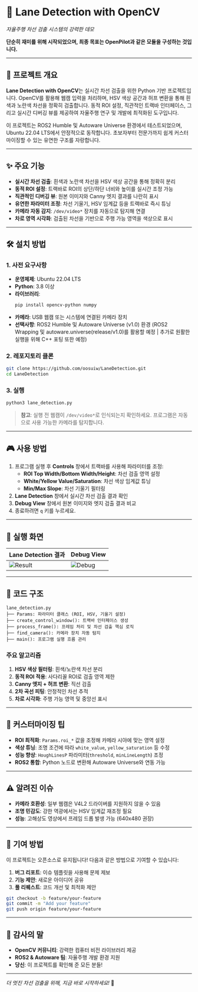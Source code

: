 # 🚗 Lane Detection with OpenCV

*자율주행 차선 검출 시스템의 강력한 데모*

**단순히 재미를 위해 시작되었으며, 최종 목표는 OpenPilot과 같은 모듈을 구성하는 것입니다.**

---

## 📖 프로젝트 개요

**Lane Detection with OpenCV**는 실시간 차선 검출을 위한 Python 기반 프로젝트입니다. OpenCV를 활용해 웹캠 입력을 처리하며, HSV 색상 공간과 허프 변환을 통해 흰색과 노란색 차선을 정확히 검출합니다. 동적 ROI 설정, 직관적인 트랙바 인터페이스, 그리고 실시간 디버깅 뷰를 제공하여 자율주행 연구 및 개발에 최적화된 도구입니다.

이 프로젝트는 ROS2 Humble 및 Autoware Universe 환경에서 테스트되었으며, Ubuntu 22.04 LTS에서 안정적으로 동작합니다. 초보자부터 전문가까지 쉽게 커스터마이징할 수 있는 유연한 구조를 자랑합니다.

---

## ✨ 주요 기능

- **실시간 차선 검출**: 흰색과 노란색 차선을 HSV 색상 공간을 통해 정확히 분리
- **동적 ROI 설정**: 트랙바로 ROI의 상단/하단 너비와 높이를 실시간 조정 가능
- **직관적인 디버깅 뷰**: 원본 이미지와 Canny 엣지 결과를 나란히 표시
- **유연한 파라미터 조정**: 차선 기울기, HSV 임계값 등을 트랙바로 즉시 튜닝
- **카메라 자동 감지**: `/dev/video*` 장치를 자동으로 탐지해 연결
- **차로 영역 시각화**: 검출된 차선을 기반으로 주행 가능 영역을 색상으로 표시

---

## 🛠 설치 방법

### 1. 사전 요구사항
- **운영체제**: Ubuntu 22.04 LTS
- **Python**: 3.8 이상
- **라이브러리**:
  ```bash
  pip install opencv-python numpy
  ```
- **카메라**: USB 웹캠 또는 시스템에 연결된 카메라 장치
- **선택사항**: ROS2 Humble 및 Autoware Universe (v1.0) 환경 (ROS2 Wrapping 및 autoware.universe(release/v1.0)를 활용할 예정 | 추가로 원활한 실행을 위해 C++ 포팅 또한 예정)

### 2. 레포지토리 클론
```bash
git clone https://github.com/oosuiw/LaneDetection.git
cd LaneDetection
```

### 3. 실행
```bash
python3 lane_detection.py
```

> **참고**: 실행 전 웹캠이 `/dev/video*`로 인식되는지 확인하세요. 프로그램은 자동으로 사용 가능한 카메라를 탐지합니다.

---

## 🎮 사용 방법

1. 프로그램 실행 후 **Controls** 창에서 트랙바를 사용해 파라미터를 조정:
   - **ROI Top Width/Bottom Width/Height**: 차선 검출 영역 설정
   - **White/Yellow Value/Saturation**: 차선 색상 임계값 튜닝
   - **Min/Max Slope**: 차선 기울기 필터링
2. **Lane Detection** 창에서 실시간 차선 검출 결과 확인
3. **Debug View** 창에서 원본 이미지와 엣지 검출 결과 비교
4. 종료하려면 `q` 키를 누르세요.

---

## 📸 실행 화면

| **Lane Detection 결과** | **Debug View** |
|-------------------------|----------------|
| ![Result](https://via.placeholder.com/400x300.png?text=Lane+Detection+Result) | ![Debug](https://via.placeholder.com/400x300.png?text=Debug+View) |

---

## 🧠 코드 구조

```plaintext
lane_detection.py
├── Params: 파라미터 클래스 (ROI, HSV, 기울기 설정)
├── create_control_window(): 트랙바 인터페이스 생성
├── process_frame(): 프레임 처리 및 차선 검출 핵심 로직
├── find_camera(): 카메라 장치 자동 탐지
├── main(): 프로그램 실행 흐름 관리
```

### 주요 알고리즘
1. **HSV 색상 필터링**: 흰색/노란색 차선 분리
2. **동적 ROI 적용**: 사다리꼴 ROI로 검출 영역 제한
3. **Canny 엣지 + 허프 변환**: 직선 검출
4. **2차 곡선 피팅**: 안정적인 차선 추적
5. **차로 시각화**: 주행 가능 영역 및 중앙선 표시

---

## 🔧 커스터마이징 팁

- **ROI 최적화**: `Params.roi_*` 값을 조정해 카메라 시야에 맞는 영역 설정
- **색상 튜닝**: 조명 조건에 따라 `white_value`, `yellow_saturation` 등 수정
- **성능 향상**: `HoughLinesP` 파라미터(`threshold`, `minLineLength`) 조정
- **ROS2 통합**: Python 노드로 변환해 Autoware Universe와 연동 가능

---

## ⚠️ 알려진 이슈

- **카메라 호환성**: 일부 웹캠은 V4L2 드라이버를 지원하지 않을 수 있음
- **조명 민감도**: 강한 역광에서는 HSV 임계값 재조정 필요
- **성능**: 고해상도 영상에서 프레임 드롭 발생 가능 (640x480 권장)

---

## 🌟 기여 방법

이 프로젝트는 오픈소스로 유지됩니다! 다음과 같은 방법으로 기여할 수 있습니다:
1. **버그 리포트**: 이슈 템플릿을 사용해 문제 제보
2. **기능 제안**: 새로운 아이디어 공유
3. **풀 리퀘스트**: 코드 개선 및 최적화 제안

```bash
git checkout -b feature/your-feature
git commit -m "Add your feature"
git push origin feature/your-feature
```

---

## 🙌 감사의 말

- **OpenCV 커뮤니티**: 강력한 컴퓨터 비전 라이브러리 제공
- **ROS2 & Autoware 팀**: 자율주행 개발 환경 지원
- **당신**: 이 프로젝트를 확인해 준 모든 분들!

---

*더 멋진 차선 검출을 위해, 지금 바로 시작하세요!* 🚀